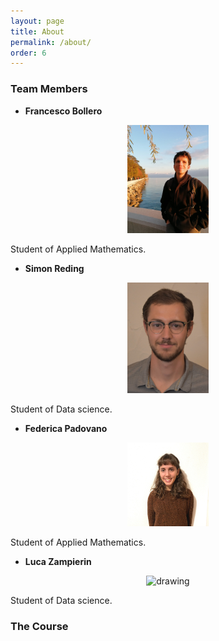 ```yaml
---
layout: page
title: About
permalink: /about/
order: 6
---
```


### Team Members

- __Francesco Bollero__

<p align="center">
<img src="./images/franco.jpg" alt="drawing" width="130"/>
</p>

Student of Applied Mathematics.

- __Simon Reding__

<p align="center">
<img src="./images/simon.jpg" alt="drawing" width="130"/>
</p>

Student of Data science.

- __Federica Padovano__

<p align="center">
<img src="./images/federica.jpg" alt="drawing" width="130"/>
</p>

Student of Applied Mathematics.

- __Luca Zampierin__

<p align="center">
<img src="./images/luca_zampierin.jpg" alt="drawing" width="130"/>
</p>

Student of Data science.



### The Course

